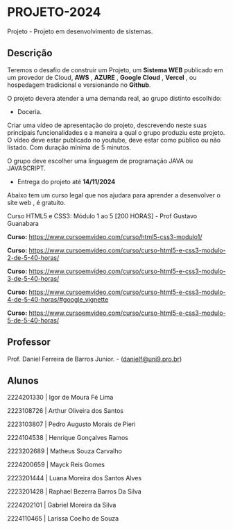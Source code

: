 # PROJETO-2024
Projeto -  Projeto em desenvolvimento de sistemas.

## Descrição

Teremos o desafio de construir um Projeto, um **Sistema WEB** publicado em um provedor de Cloud, **AWS** , **AZURE** , **Google Cloud** , **Vercel** , ou hospedagem tradicional e versionando no **Github**.

O projeto devera atender a uma demanda real, ao grupo distinto escolhido:
 - Doceria.

Criar uma vídeo de apresentação do projeto, descrevendo neste suas principais funcionalidades e a maneira a qual o grupo produziu este projeto.
O vídeo deve estar publicado no youtube, deve estar como público ou não listado. Com duração mínima de 5 minutos.


O grupo deve escolher uma linguagem de programação JAVA ou JAVASCRIPT.

* Entrega do projeto até **14/11/2024**

Abaixo tem um curso legal que nos ajudara para aprender a desenvolver o site web , é gratuito.

Curso HTML5 e CSS3: Módulo 1 ao 5 [200 HORAS] - Prof Gustavo Guanabara

**Curso:**
https://www.cursoemvideo.com/curso/html5-css3-modulo1/

**Curso:**
https://www.cursoemvideo.com/curso/curso-html5-e-css3-modulo-2-de-5-40-horas/

**Curso:**
https://www.cursoemvideo.com/curso/curso-html5-e-css3-modulo-3-de-5-40-horas/

**Curso:**
https://www.cursoemvideo.com/curso/curso-html5-e-css3-modulo-4-de-5-40-horas/#google_vignette

**Curso:**
https://www.cursoemvideo.com/curso/curso-html5-e-css3-modulo-5-de-5-40-horas/

## Professor
Prof.  Daniel Ferreira de Barros Junior. - ([danielf@uni9.pro.br](mailto:danielf@uni9.pro.br))

## Alunos
  2224201330 | Igor de Moura Fé Lima
  
  2223108726 | Arthur Oliveira dos Santos

  2223103807 | Pedro Augusto Morais de Pieri

  2224104538 | Henrique Gonçalves Ramos

  2223202689 | Matheus Souza Carvalho

  2224200659 | Mayck Reis Gomes

  2223201444 | Luana Moreira dos Santos Alves

  2223201428 | Raphael Bezerra Barros Da Silva

  2224202101 | Gabriel Moreira da Silva

  2224110465 | Larissa Coelho de Souza
